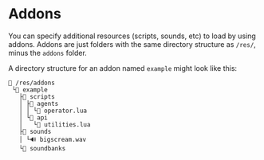 # Addons

You can specify additional resources (scripts, sounds, etc) to load by using addons.
Addons are just folders with the same directory structure as `/res/`, minus the `addons` folder.

A directory structure for an addon named `example` might look like this:

```
📁 /res/addons
 └📁 example
   ├📁 scripts
   │ ├📁 agents
   │ │ └📄 operator.lua
   │ └📁 api
   │   └📄 utilities.lua
   ├📁 sounds
   │ └🔊 bigscream.wav
   └📁 soundbanks
```